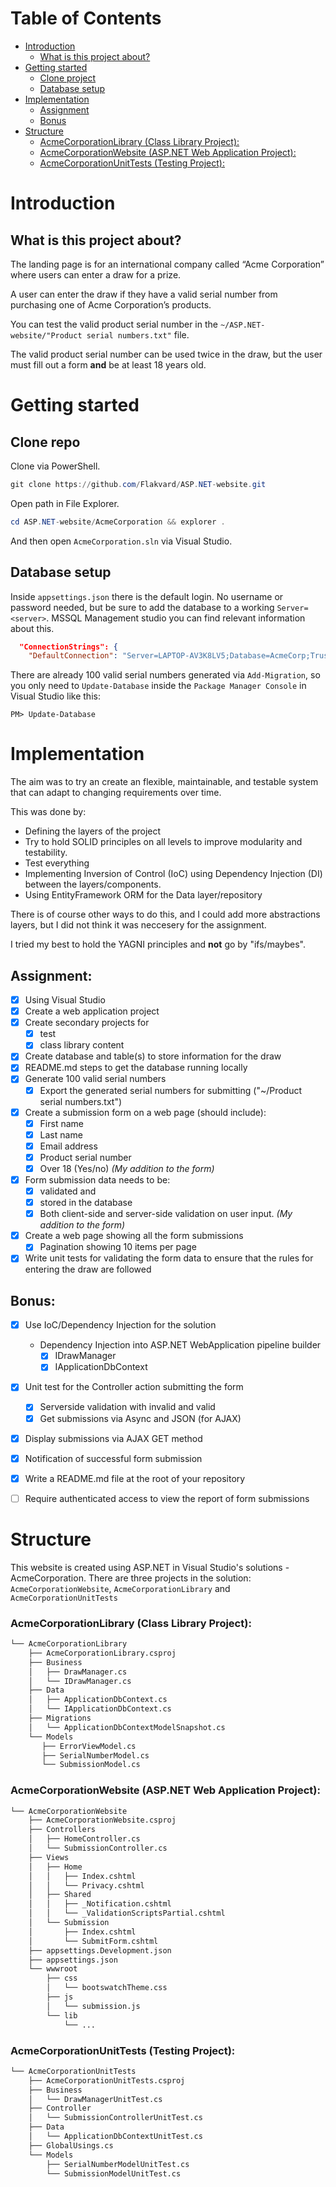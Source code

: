 ﻿# Table of Contents

- [Introduction](#introduction)
    - [What is this project about?](#what-is-this-project-about)
- [Getting started](#getting-started)
    - [Clone project](#clone-repo)
    - [Database setup](#database-setup)
- [Implementation](#implementation)
    - [Assignment](#assignment)
    - [Bonus](#bonus)
- [Structure](#structure)
    - [AcmeCorporationLibrary (Class Library Project):](#acmecorporationlibrary-class-library-project)
    - [AcmeCorporationWebsite (ASP.NET Web Application Project):](#acmecorporationwebsite-aspnet-web-application-project)
    - [AcmeCorporationUnitTests (Testing Project):](#acmecorporationunittests-testing-project)


# Introduction
## What is this project about?
The landing page is for an international company called “Acme Corporation” where users can enter a draw for a prize. 

A user can enter the draw if they have a valid serial number from purchasing one of Acme Corporation’s products.


You can test the valid product serial number in the `~/ASP.NET-website/"Product serial numbers.txt"` file.


The valid product serial number can be used twice in the draw, but the user must fill out a form **and** be at least 18 years old.



# Getting started 
## Clone repo
Clone via PowerShell.
```PowerShell
git clone https://github.com/Flakvard/ASP.NET-website.git
```
Open path in File Explorer.
```PowerShell
cd ASP.NET-website/AcmeCorporation && explorer .
```
And then open `AcmeCorporation.sln` via Visual Studio.
## Database setup
Inside `appsettings.json` there is the default login. No username or password needed, but be sure to add the database to a working `Server=<server>`. MSSQL Management studio you can find relevant information about this.
```json
  "ConnectionStrings": {
    "DefaultConnection": "Server=LAPTOP-AV3K8LV5;Database=AcmeCorp;Trusted_Connection=True;TrustServerCertificate=True;"
```
There are already 100 valid serial numbers generated via `Add-Migration`, so you only need to `Update-Database` inside the `Package Manager Console` in Visual Studio like this:
```
PM> Update-Database
```

# Implementation
The aim was to try an create an flexible, maintainable, and testable system that can adapt to changing requirements over time. 

This was done by:
- Defining the layers of the project
- Try to hold SOLID principles on all levels to improve modularity and testability.
- Test everything
- Implementing Inversion of Control (IoC) using Dependency Injection (DI) between the layers/components.
- Using EntityFramework ORM for the Data layer/repository

There is of course other ways to do this, and I could add more abstractions layers, but I did not think it was neccesery for the assignment.

I tried my best to hold the YAGNI principles and **not** go by "ifs/maybes".

## Assignment:
- [x] Using Visual Studio
- [x] Create a web application project
- [x] Create secondary projects for
	- [x] test 
	- [x] class library content
- [x] Create database and table(s) to store information for the draw
- [x] README.md steps to get the database running locally
- [x] Generate 100 valid serial numbers
    - [x] Export the generated serial numbers for submitting ("~/Product serial numbers.txt")
- [x] Create a submission form on a web page (should include):
	- [x] First name
	- [x] Last name
	- [x] Email address
	- [x] Product serial number
    - [x] Over 18 (Yes/no) *(My addition to the form)*
- [x] Form submission data needs to be:
	- [x] validated and 
	- [x] stored in the database
    - [x] Both client-side and server-side validation on user input. *(My addition to the form)*
- [x] Create a web page showing all the form submissions
	- [x] Pagination showing 10 items per page
- [x] Write unit tests for validating the form data to ensure that the rules for entering the draw are
followed

## Bonus:
- [x] Use IoC/Dependency Injection for the solution
	- Dependency Injection into ASP.NET WebApplication pipeline builder
	    - [x] IDrawManager
	    - [x] IApplicationDbContext
- [x] Unit test for the Controller action submitting the form
	- [x] Serverside validation with invalid and valid 
	- [x] Get submissions via Async and JSON (for AJAX)
- [x] Display submissions via AJAX GET method
- [x] Notification of successful form submission
- [x] Write a README.md file at the root of your repository
- [ ] Require authenticated access to view the report of form submissions



# Structure

This website is created using ASP.NET in Visual Studio's solutions - AcmeCorporation. 
There are three projects in the solution: `AcmeCorporationWebsite`, `AcmeCorporationLibrary` and `AcmeCorporationUnitTests`


### AcmeCorporationLibrary (Class Library Project):
```bash
└── AcmeCorporationLibrary
    ├── AcmeCorporationLibrary.csproj
    ├── Business
    │   ├── DrawManager.cs
    │   └── IDrawManager.cs
    ├── Data
    │   ├── ApplicationDbContext.cs
    │   └── IApplicationDbContext.cs
    ├── Migrations
    │   └── ApplicationDbContextModelSnapshot.cs
    └── Models
       ├── ErrorViewModel.cs
       ├── SerialNumberModel.cs
       └── SubmissionModel.cs
```

### AcmeCorporationWebsite (ASP.NET Web Application Project):
```bash
└── AcmeCorporationWebsite
    ├── AcmeCorporationWebsite.csproj
    ├── Controllers
    │   ├── HomeController.cs
    │   └── SubmissionController.cs
    ├── Views
    │   ├── Home
    │   │   ├── Index.cshtml
    │   │   └── Privacy.cshtml
    │   ├── Shared
    │   │   ├── _Notification.cshtml
    │   │   └── _ValidationScriptsPartial.cshtml
    │   └── Submission
    │       ├── Index.cshtml
    │       └── SubmitForm.cshtml
    ├── appsettings.Development.json
    ├── appsettings.json
    └── wwwroot
        ├── css
        │   └── bootswatchTheme.css
        ├── js
        │   └── submission.js
        └── lib
            └── ...

```

### AcmeCorporationUnitTests (Testing Project):
```bash
└── AcmeCorporationUnitTests
    ├── AcmeCorporationUnitTests.csproj
    ├── Business
    │   └── DrawManagerUnitTest.cs
    ├── Controller
    │   └── SubmissionControllerUnitTest.cs
    ├── Data
    │   └── ApplicationDbContextUnitTest.cs
    ├── GlobalUsings.cs
    └── Models
        ├── SerialNumberModelUnitTest.cs
        └── SubmissionModelUnitTest.cs
```
